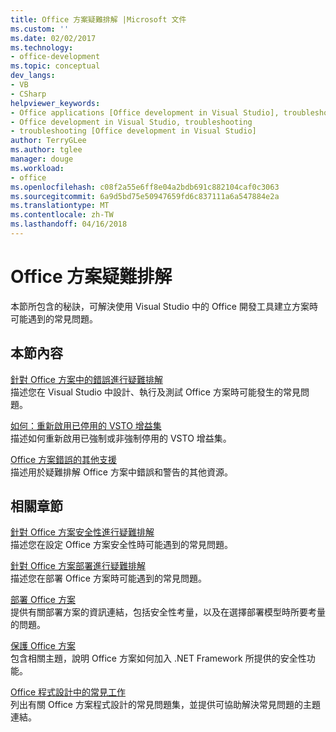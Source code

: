 ```yaml
---
title: Office 方案疑難排解 |Microsoft 文件
ms.custom: ''
ms.date: 02/02/2017
ms.technology:
- office-development
ms.topic: conceptual
dev_langs:
- VB
- CSharp
helpviewer_keywords:
- Office applications [Office development in Visual Studio], troubleshooting
- Office development in Visual Studio, troubleshooting
- troubleshooting [Office development in Visual Studio]
author: TerryGLee
ms.author: tglee
manager: douge
ms.workload:
- office
ms.openlocfilehash: c08f2a55e6ff8e04a2bdb691c882104caf0c3063
ms.sourcegitcommit: 6a9d5bd75e50947659fd6c837111a6a547884e2a
ms.translationtype: MT
ms.contentlocale: zh-TW
ms.lasthandoff: 04/16/2018
---
```

# <a name="troubleshooting-office-solutions"></a>Office 方案疑難排解
  本節所包含的秘訣，可解決使用 Visual Studio 中的 Office 開發工具建立方案時可能遇到的常見問題。  
  
## <a name="in-this-section"></a>本節內容  
 [針對 Office 方案中的錯誤進行疑難排解](../vsto/troubleshooting-errors-in-office-solutions.md)  
 描述您在 Visual Studio 中設計、執行及測試 Office 方案時可能發生的常見問題。  
  
 [如何：重新啟用已停用的 VSTO 增益集](../vsto/how-to-re-enable-a-vsto-add-in-that-has-been-disabled.md)  
 描述如何重新啟用已強制或非強制停用的 VSTO 增益集。  
  
 [Office 方案錯誤的其他支援](../vsto/additional-support-for-errors-in-office-solutions.md)  
 描述用於疑難排解 Office 方案中錯誤和警告的其他資源。  
  
## <a name="related-sections"></a>相關章節  
 [針對 Office 方案安全性進行疑難排解](../vsto/troubleshooting-office-solution-security.md)  
 描述您在設定 Office 方案安全性時可能遇到的常見問題。  
  
 [針對 Office 方案部署進行疑難排解](../vsto/troubleshooting-office-solution-deployment.md)  
 描述您在部署 Office 方案時可能遇到的常見問題。  
  
 [部署 Office 方案](../vsto/deploying-an-office-solution.md)  
 提供有關部署方案的資訊連結，包括安全性考量，以及在選擇部署模型時所要考量的問題。  
  
 [保護 Office 方案](../vsto/securing-office-solutions.md)  
 包含相關主題，說明 Office 方案如何加入 .NET Framework 所提供的安全性功能。  
  
 [Office 程式設計中的常見工作](../vsto/common-tasks-in-office-programming.md)  
 列出有關 Office 方案程式設計的常見問題集，並提供可協助解決常見問題的主題連結。  
  
  